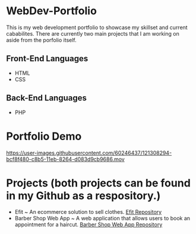 # WebDev-Portfolio
This is my web development portfolio to showcase my skillset and current cababilites. There are currently two main projects that I am working on aside from the porfolio itself.

## Front-End Languages
- HTML
- CSS

## Back-End Languages
- PHP

# Portfolio Demo

https://user-images.githubusercontent.com/60246437/121308294-bcf8f480-c8b5-11eb-8264-d083d9cb9686.mov

# Projects (both projects can be found in my Github as a respository.)
- Efit ~ An ecommerce solution to sell clothes. [Efit Repository](http://github.com)
- Barber Shop Web App ~ A web application that allows users to book an appointment for a haircut. [Barber Shop Web App Repository](http://github.com)





